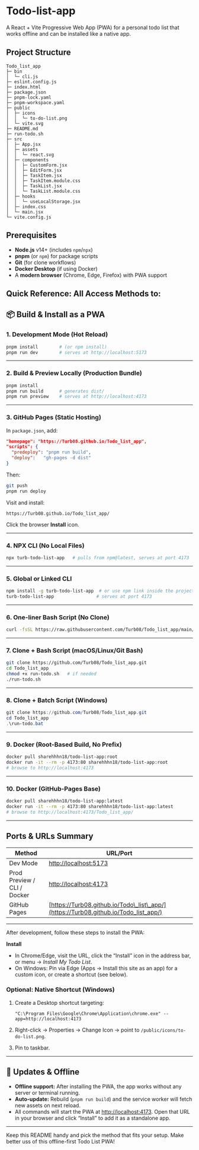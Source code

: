 # Todo-list-app

A React + Vite Progressive Web App (PWA) for a personal todo list that works offline and can be installed like a native app.


## Project Structure
```
Todo_list_app
├─ bin
│  └─ cli.js
├─ eslint.config.js
├─ index.html
├─ package.json
├─ pnpm-lock.yaml
├─ pnpm-workspace.yaml
├─ public
│  ├─ icons
│  │  └─ to-do-list.png
│  └─ vite.svg
├─ README.md
├─ run-todo.sh
├─ src
│  ├─ App.jsx
│  ├─ assets
│  │  └─ react.svg
│  ├─ components
│  │  ├─ CustomForm.jsx
│  │  ├─ EditForm.jsx
│  │  ├─ TaskItem.jsx
│  │  ├─ TaskItem.module.css
│  │  ├─ TaskList.jsx
│  │  └─ TaskList.module.css
│  ├─ hooks
│  │  └─ useLocalStorage.jsx
│  ├─ index.css
│  └─ main.jsx
└─ vite.config.js
```

## Prerequisites

* **Node.js** v14+ (includes `npm`/`npx`)
* **pnpm** (or `npm`) for package scripts
* **Git** (for clone workflows)
* **Docker Desktop** (if using Docker)
* A **modern browser** (Chrome, Edge, Firefox) with PWA support


## Quick Reference: All Access Methods to:
## 📦 Build & Install as a PWA

### 1. Development Mode (Hot Reload)

```bash
pnpm install        # (or npm install)
pnpm run dev        # serves at http://localhost:5173
```

---

### 2. Build & Preview Locally (Production Bundle)

```bash
pnpm install
pnpm run build      # generates dist/
pnpm run preview    # serves at http://localhost:4173
```

---

### 3. GitHub Pages (Static Hosting)

In `package.json`, add:

```json
"homepage": "https://Turb08.github.io/Todo_list_app",
"scripts": {
  "predeploy": "pnpm run build",
  "deploy":   "gh-pages -d dist"
}
```

Then:

```bash
git push
pnpm run deploy
```

Visit and install:

```
https://Turb08.github.io/Todo_list_app/
```

Click the browser **Install** icon.

---

### 4. NPX CLI (No Local Files)

```bash
npx turb-todo-list-app   # pulls from npm@latest, serves at port 4173
```

---

### 5. Global or Linked CLI

```bash
npm install -g turb-todo-list-app  # or use npm link inside the project
turb-todo-list-app                # serves at port 4173
```

---

### 6. One-liner Bash Script (No Clone)

```bash
curl -fsSL https://raw.githubusercontent.com/Turb08/Todo_list_app/main/run-todo.sh | bash
```

---

### 7. Clone + Bash Script (macOS/Linux/Git Bash)

```bash
git clone https://github.com/Turb08/Todo_list_app.git
cd Todo_list_app
chmod +x run-todo.sh   # if needed
./run-todo.sh
```

---

### 8. Clone + Batch Script (Windows)

```powershell
git clone https://github.com/Turb08/Todo_list_app.git
cd Todo_list_app
.\run-todo.bat
```

---

### 9. Docker (Root-Based Build, No Prefix)

```bash
docker pull sharehhhn18/todo-list-app:root
docker run -it --rm -p 4173:80 sharehhhn18/todo-list-app:root
# browse to http://localhost:4173
```

---

### 10. Docker (GitHub-Pages Base)

```bash
docker pull sharehhhn18/todo-list-app:latest
docker run -it --rm -p 4173:80 sharehhhn18/todo-list-app:latest
# browse to http://localhost:4173/Todo_list_app/
```

---

## Ports & URLs Summary

| Method                      | URL/Port                                                                             |
| --------------------------- | ------------------------------------------------------------------------------------ |
| Dev Mode                    | [http://localhost:5173](http://localhost:5173)                                       |
| Prod Preview / CLI / Docker | [http://localhost:4173](http://localhost:4173)                                       |
| GitHub Pages                | [https://Turb08.github.io/Todo\_list\_app/](https://Turb08.github.io/Todo_list_app/) |

---

After development, follow these steps to install the PWA:

**Install**

   * In Chrome/Edge, visit the URL, click the “Install” icon in the address bar, or menu → *Install My Todo List*.
   * On Windows: Pin via Edge (Apps → Install this site as an app) for a custom icon, or create a shortcut (see below).

### Optional: Native Shortcut (Windows)

1. Create a Desktop shortcut targeting:

   ```
   "C:\Program Files\Google\Chrome\Application\chrome.exe" --app=http://localhost:4173
   ```
2. Right-click → Properties → Change Icon → point to `/public/icons/to-do-list.png`.
3. Pin to taskbar.

---

## 🔄 Updates & Offline

* **Offline support:** After installing the PWA, the app works without any server or terminal running.
* **Auto-update:** Rebuild (`pnpm run build`) and the service worker will fetch new assets on next reload.
* All commands will start the PWA at [http://localhost:4173](http://localhost:4173). Open that URL in your browser and click “Install” to add it as a standalone app.

---

Keep this README handy and pick the method that fits your setup. Make better uss of this offline-first Todo List PWA! 
